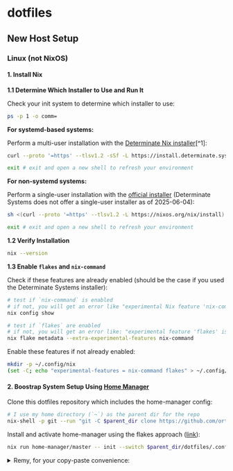 # dotfiles

## New Host Setup

### Linux (not NixOS)

#### 1. Install Nix

**1.1 Determine Which Installer to Use and Run It**

Check your init system to determine which installer to use:

```bash
ps -p 1 -o comm=
```

**For systemd-based systems:**

Perform a multi-user installation with the [Determinate Nix installer](https://zero-to-nix.com/start/install/)[^1]:

```bash
curl --proto '=https' --tlsv1.2 -sSf -L https://install.determinate.systems/nix | sh -s -- install
```

```bash
exit # exit and open a new shell to refresh your environment
```

**For non-systemd systems:**

Perform a single-user installation with the [official installer](https://nixos.org/download/#nix-install-linux) (Determinate Systems does not offer a single-user installer as of 2025-06-04):

```bash
sh <(curl --proto '=https' --tlsv1.2 -L https://nixos.org/nix/install) --no-daemon
```

```bash
exit # exit and open a new shell to refresh your environment
```

**1.2 Verify Installation**

```bash
nix --version
```

**1.3 Enable `flakes` and `nix-command`**

Check if these features are already enabled (should be the case if you used the Determinate Systems installer):

```bash
# test if `nix-command` is enabled
# if not, you will get an error like "experimental Nix feature 'nix-command' is disabled"
nix config show

# test if `flakes` are enabled
# if not, you will get an error like: "experimental feature 'flakes' is disabled"
nix flake metadata --extra-experimental-features nix-command
```

Enable these features if not already enabled:

```bash
mkdir -p ~/.config/nix
(set -C; echo "experimental-features = nix-command flakes" > ~/.config/nix/nix.conf)
```

#### 2. Boostrap System Setup Using [Home Manager](https://github.com/nix-community/home-manager)

Clone this dotfiles repository which includes the home-manager config:

```bash
# I use my home directory (`~`) as the parent dir for the repo
nix-shell -p git --run "git -C $parent_dir clone https://github.com/orthonormalremy/dotfiles.git"
```

Install and activate home-manager using the flakes approach ([link](https://nix-community.github.io/home-manager/index.xhtml#sec-flakes-standalone)):

```bash
nix run home-manager/master -- init --switch $parent_dir/dotfiles/.config/home-manager
```

<details>
<summary>Remy, for your copy-paste convenience:</summary>

```bash
nix-shell -p git --run "git -C ~ clone https://github.com/orthonormalremy/dotfiles.git"
nix run home-manager/master -- init --switch ~/dotfiles/.config/home-manager
```

</details>

